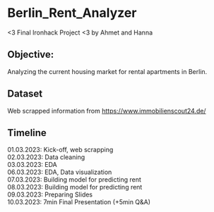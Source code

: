 # Berlin_Rent_Analyzer

<3 Final Ironhack Project <3
by Ahmet and Hanna

## Objective:
Analyzing the current housing market for rental apartments in Berlin.

## Dataset
Web scrapped information from https://www.immobilienscout24.de/

## Timeline 
01.03.2023: Kick-off, web scrapping    
02.03.2023: Data cleaning  
03.03.2023: EDA     
06.03.2023: EDA, Data visualization  
07.03.2023: Building model for predicting rent  
08.03.2023: Building model for predicting rent  
09.03.2023: Preparing Slides  
10.03.2023: 7min Final Presentation (+5min Q&A)  
